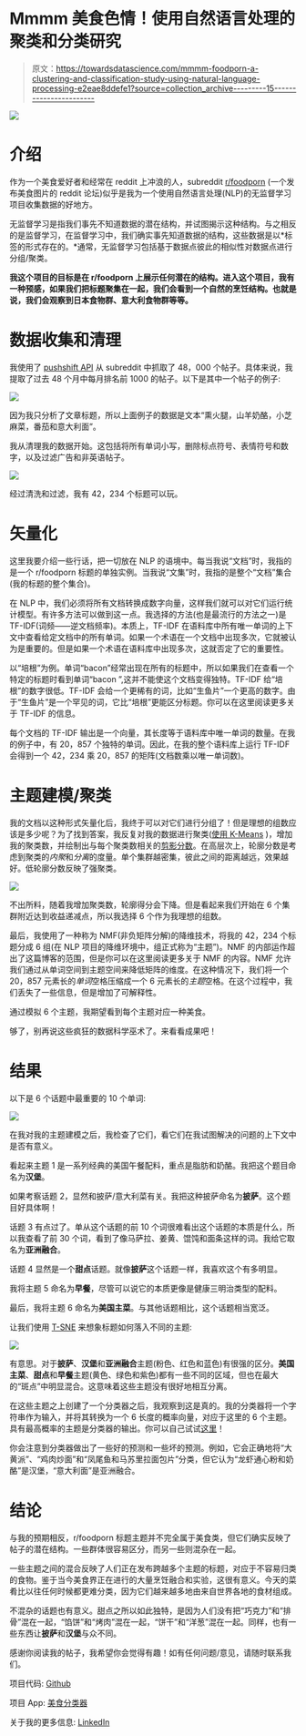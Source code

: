 # Mmmm 美食色情！使用自然语言处理的聚类和分类研究

> 原文：<https://towardsdatascience.com/mmmm-foodporn-a-clustering-and-classification-study-using-natural-language-processing-e2eae8ddefe1?source=collection_archive---------15----------------------->

![](img/acb7da0dcd8fc751b88818b2d775fb7f.png)

# 介绍

作为一个美食爱好者和经常在 reddit 上冲浪的人，subreddit [r/foodporn](https://www.reddit.com/r/foodporn) (一个发布美食图片的 reddit 论坛)似乎是我为一个使用自然语言处理(NLP)的无监督学习项目收集数据的好地方。

无监督学习是指我们事先不知道数据的潜在结构，并试图揭示这种结构。与之相反的是监督学习，在监督学习中，我们确实事先知道数据的结构，这些数据是以*标签的形式存在的。*通常，无监督学习包括基于数据点彼此的相似性对数据点进行分组/聚类。

**我这个项目的目标是在 r/foodporn 上展示任何潜在的结构。进入这个项目，我有一种预感，如果我们把标题聚集在一起，我们会看到一个自然的烹饪结构。也就是说，我们会观察到日本食物群、意大利食物群等等。**

# 数据收集和清理

我使用了 [pushshift API](https://github.com/pushshift/api) 从 subreddit 中抓取了 48，000 个帖子。具体来说，我提取了过去 48 个月中每月排名前 1000 的帖子。以下是其中一个帖子的例子:

![](img/9272c1e62d0f030f9b0c6b536d2e5131.png)

因为我只分析了文章标题，所以上面例子的数据是文本“熏火腿，山羊奶酪，小芝麻菜，番茄和意大利面”。

我从清理我的数据开始。这包括将所有单词小写，删除标点符号、表情符号和数字，以及过滤广告和非英语帖子。

![](img/c22cbe36c919ca035dc85b9b64eb4ad3.png)

经过清洗和过滤，我有 42，234 个标题可以玩。

# 矢量化

这里我要介绍一些行话，把一切放在 NLP 的语境中。每当我说“文档”时，我指的是一个 r/foodporn 标题的单独实例。当我说“文集”时，我指的是整个“文档”集合(我的标题的整个集合)。

在 NLP 中，我们必须将所有文档转换成数字向量，这样我们就可以对它们运行统计模型。有许多方法可以做到这一点。我选择的方法(也是最流行的方法之一)是 TF-IDF(词频——逆文档频率)。本质上，TF-IDF 在语料库中所有唯一单词的上下文中查看给定文档中的所有单词。如果一个术语在一个文档中出现多次，它就被认为是重要的。但是如果一个术语在语料库中出现多次，这就否定了它的重要性。

以“培根”为例。单词“bacon”经常出现在所有的标题中，所以如果我们在查看一个特定的标题时看到单词“bacon ”,这并不能使这个文档变得独特。TF-IDF 给“培根”的数字很低。TF-IDF 会给一个更稀有的词，比如“生鱼片”一个更高的数字。由于“生鱼片”是一个罕见的词，它比“培根”更能区分标题。你可以在这里阅读更多关于 TF-IDF 的信息。

每个文档的 TF-IDF 输出是一个向量，其长度等于语料库中唯一单词的数量。在我的例子中，有 20，857 个独特的单词。因此，在我的整个语料库上运行 TF-IDF 会得到一个 42，234 乘 20，857 的矩阵(文档数乘以唯一单词数)。

# 主题建模/聚类

我的文档以这种形式矢量化后，我终于可以对它们进行分组了！但是理想的组数应该是多少呢？为了找到答案，我反复对我的数据进行聚类([使用 K-Means](https://medium.com/datadriveninvestor/k-means-clustering-b89d349e98e6) )，增加我的聚类数，并绘制出与每个聚类数相关的[剪影分数](https://en.wikipedia.org/wiki/Silhouette_(clustering))。在高层次上，轮廓分数是考虑到聚类的*内聚*和*分离*的度量。单个集群越密集，彼此之间的距离越远，效果越好。低轮廓分数反映了强聚类。

![](img/847b162613a05fbc16e49064691e4750.png)

不出所料，随着我增加聚类数，轮廓得分会下降。但是看起来我们开始在 6 个集群附近达到收益递减点，所以我选择 6 个作为我理想的组数。

最后，我使用了一种称为 NMF(非负矩阵分解)的降维技术，将我的 42，234 个标题分成 6 组(在 NLP 项目的降维环境中，组正式称为“主题”)。NMF 的内部运作超出了这篇博客的范围，但是你可以在这里阅读更多关于 NMF 的内容。NMF 允许我们通过从单词空间到主题空间来降低矩阵的维度。在这种情况下，我们将一个 20，857 元素长的*单词*空格压缩成一个 6 元素长的*主题*空格。在这个过程中，我们丢失了一些信息，但是增加了可解释性。

通过模拟 6 个主题，我期望看到每个主题对应一种美食。

够了，别再说这些疯狂的数据科学巫术了。来看看成果吧！

# 结果

以下是 6 个话题中最重要的 10 个单词:

![](img/602526688bb17fca996ecb51a80a134c.png)

在我对我的主题建模之后，我检查了它们，看它们在我试图解决的问题的上下文中是否有意义。

看起来主题 1 是一系列经典的美国午餐配料，重点是脂肪和奶酪。我把这个题目命名为**汉堡**。

如果考察话题 2，显然和披萨/意大利菜有关。我把这种披萨命名为**披萨**。这个题目好具体啊！

话题 3 有点过了。单从这个话题的前 10 个词很难看出这个话题的本质是什么，所以我查看了前 30 个词，看到了像马萨拉、姜黄、馄饨和面条这样的词。我给它取名为**亚洲融合**。

话题 4 显然是一个**甜点**话题。就像**披萨**这个话题一样，我喜欢这个有多明显。

我将主题 5 命名为**早餐**，尽管可以说它的本质更像是健康三明治类型的配料。

最后，我将主题 6 命名为**美国主菜**。与其他话题相比，这个话题相当宽泛。

让我们使用 [T-SNE](https://www.datacamp.com/community/tutorials/introduction-t-sne) 来想象标题如何落入不同的主题:

![](img/00912090ac797a641425887c64b7d159.png)

有意思。对于**披萨**、**汉堡**和**亚洲融合**主题(粉色、红色和蓝色)有很强的区分。**美国主菜**、**甜点**和**早餐**主题(黄色、绿色和紫色)都有一些不同的区域，但也在最大的“斑点”中明显混合。这意味着这些主题没有很好地相互分离。

在这些主题之上创建了一个分类器之后，我观察到这是真的。我的分类器将一个字符串作为输入，并将其转换为一个 6 长度的概率向量，对应于这里的 6 个主题。具有最高概率的主题是分类器的输出。你可以自己试试[这里](https://cuisine-classifier-foodporn.herokuapp.com/)！

你会注意到分类器做出了一些好的预测和一些坏的预测。例如，它会正确地将“大黄派”、“鸡肉炒面”和“凤尾鱼和马苏里拉面包片”分类，但它认为“龙虾通心粉和奶酪”是汉堡，“意大利面”是亚洲融合。

# 结论

与我的预期相反，r/foodporn 标题主题并不完全属于美食类，但它们确实反映了帖子的潜在结构。一些群体很容易区分，而另一些则混杂在一起。

一些主题之间的混合反映了人们正在发布跨越多个主题的标题，对应于不容易归类的食物。鉴于当今美食界正在进行的大量烹饪融合和实验，这很有意义。今天的菜肴比以往任何时候都更难分类，因为它们越来越多地由来自世界各地的食材组成。

不混杂的话题也有意义。甜点之所以如此独特，是因为人们没有把“巧克力”和“排骨”混在一起，“馅饼”和“烤肉”混在一起，“饼干”和“洋葱”混在一起。同样，也有一些东西让**披萨**和**汉堡**与众不同。

感谢你阅读我的帖子，我希望你会觉得有趣！如有任何问题/意见，请随时联系我们。

项目代码: [Github](https://github.com/danielwilentz/Cuisine-Classifier)

项目 App: [美食分类器](https://cuisine-classifier-foodporn.herokuapp.com/)

关于我的更多信息: [LinkedIn](https://www.linkedin.com/in/danielwilentz/)